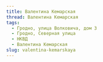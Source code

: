 ```yaml
---
title: Валентина Кемарская
thread: Валентина Кемарская
tags:
  - Гродно, улица Волковича, дом 3
  - Гродно, Северная улица
  - НКВД
  - Валентина Кемарская
slug: valentina-kemarskaya
---
```

